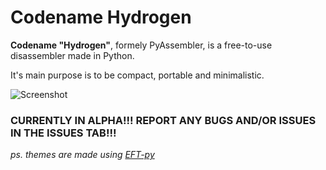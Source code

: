 # Codename Hydrogen
**Codename "Hydrogen"**, formely PyAssembler, is a free-to-use disassembler made in Python.

It's main purpose is to be compact, portable and minimalistic.

![Screenshot](assets/showcase.png?raw=true)

### CURRENTLY IN ALPHA!!! REPORT ANY BUGS AND/OR ISSUES IN THE ISSUES TAB!!!
*ps. themes are made using [EFT-py](https://github.com/PossiblePanda/EFT-py)*